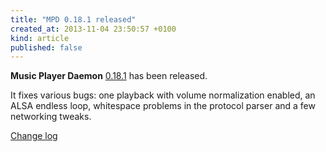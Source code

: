 ```yaml
---
title: "MPD 0.18.1 released"
created_at: 2013-11-04 23:50:57 +0100
kind: article
published: false
---
```


**Music Player Daemon** [0.18.1](/download/mpd/0.18/mpd-0.18.1.tar.xz)
has been released.

It fixes various bugs: one playback with volume normalization enabled,
an ALSA endless loop, whitespace problems in the protocol parser and a
few networking tweaks.

[Change log](https://raw.githubusercontent.com/MusicPlayerDaemon/MPD/v0.18.1/NEWS)

